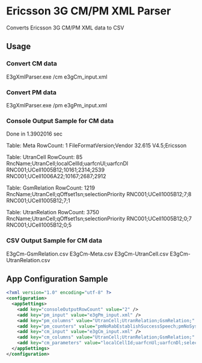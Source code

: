 # Ericsson 3G CM/PM XML Parser

Converts Ericsson 3G CM/PM XML data to CSV

## Usage

### Convert CM data

E3gXmlParser.exe /cm e3gCm_input.xml

### Convert PM data

E3gXmlParser.exe /pm e3gPm_input.xml

### Console Output Sample for CM data

Done in 1.3902016 sec

Table: Meta RowCount: 1
FileFormatVersion;Vendor
32.615 V4.5;Ericsson

Table: UtranCell RowCount: 85
RncName;UtranCell;localCellId;uarfcnUl;uarfcnDl
RNC001;UCell1005B12;10161;2314;2539
RNC001;UCell1006A22;10167;2687;2912

Table: GsmRelation RowCount: 1219
RncName;UtranCell;qOffset1sn;selectionPriority
RNC001;UCell1005B12;7;8
RNC001;UCell1005B12;7;1

Table: UtranRelation RowCount: 3750
RncName;UtranCell;qOffset1sn;selectionPriority
RNC001;UCell1005B12;0;7
RNC001;UCell1005B12;0;5

### CSV Output Sample for CM data

E3gCm-GsmRelation.csv 
E3gCm-Meta.csv 
E3gCm-UtranCell.csv 
E3gCm-UtranRelation.csv 

## App Configuration Sample

```xml
<?xml version="1.0" encoding="utf-8" ?>
<configuration>
  <appSettings>
    <add key="consoleOutputRowCount" value="2" />
    <add key="pm_input" value="e3gPm_input.xml" />
    <add key="pm_columns" value="UtranCell;UtranRelation;GsmRelation;" />
    <add key="pm_counters" value="pmNoRabEstablishSuccessSpeech;pmNoSystemRabReleaseSpeech;pmNoSpeechDchDiscAbnorm;" />
    <add key="cm_input" value="e3gCm_input.xml" />
    <add key="cm_columns" value="UtranCell;UtranRelation;GsmRelation;" />
    <add key="cm_parameters" value="localCellId;uarfcnUl;uarfcnDl;selectionPriority;qOffset1sn" />
  </appSettings>
</configuration>
```
